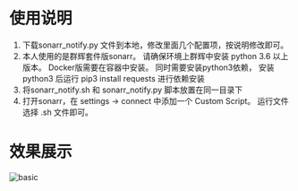 # 使用说明
1. 下载sonarr_notify.py 文件到本地，修改里面几个配置项，按说明修改即可。
2. 本人使用的是群辉套件版sonarr。 请确保环境上群辉中安装 python 3.6 以上版本。 Docker版需要在容器中安装。
   同时需要安装python3依赖， 安装python3 后运行 pip3 install requests 进行依赖安装
3. 将sonarr_notify.sh 和 sonarr_notify.py 脚本放置在同一目录下
4. 打开sonarr，在 settings -> connect 中添加一个 Custom Script。 运行文件选择 .sh 文件即可。

# 效果展示
![basic](https://gitee.com/oscar1011/raw/blob/master/20220223174102.png)
